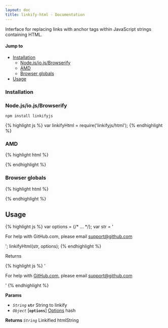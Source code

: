 ```yaml
---
layout: doc
title: linkify-html · Documentation
---
```


Interface for replacing links with anchor tags within JavaScript strings containing HTML.

#### Jump to

* [Installation](#installation)
  * [Node.js/io.js/Browserify](#nodejsiojsbrowserify)
  * [AMD](#amd)
  * [Browser globals](#browser-globals)
* [Usage](#usage)

### Installation

### Node.js/io.js/Browserify

```
npm install linkifyjs
```

{% highlight js %}
var linkifyHtml = require('linkifyjs/html');
{% endhighlight %}

### AMD

{% highlight html %}
<script src="linkify.amd.js"></script>
<script src="linkify-html.amd.js"></script>
<script>
  require(['linkify-html'], function (linkifyHtml) {
    // …
  });
</script>
{% endhighlight %}

### Browser globals

{% highlight html %}
<script src="linkify.js"></script>
<script src="linkify-html.js"></script>
{% endhighlight %}

## Usage

{% highlight js %}
var options = {/* … */};
var str = '<p>For help with GitHub.com, please email support@github.com</p>';
linkifyHtml(str, options);
{% endhighlight %}

Returns

{% highlight js %}
'<p>For help with <a href="http://github.com" target="_blank">GitHub.com</a>, please email <a href="mailto:support@github.com">support@github.com</a></p>'
{% endhighlight %}

**Params**

* _`String`_ **`str`** String to linkify
* _`Object`_ [**`options`**] [Options](options.html) hash

**Returns** _`String`_ Linkified htmlString
